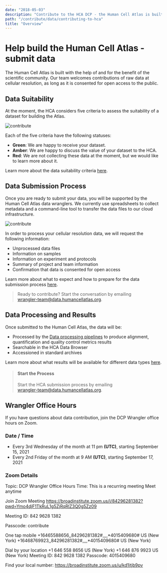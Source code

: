 ```yaml
---
date: "2018-05-03"
description: "Contribute to the HCA DCP - the Human Cell Atlas is built with the help of and for the benefit of the scientific community."
path: "/contribute/data/contributing-to-hca"
title: "Overview"
---
```


# Help build the Human Cell Atlas - submit data

The Human Cell Atlas is built with the help of and for the benefit of the scientific community. Our team welcomes contributions of raw data at cellular resolution, as long as it is consented for open access to the public.

## Data Suitability

At the moment, the HCA considers five criteria to assess the suitability of a dataset for building the Atlas.

![contribute](../_images/data-suitability.png)

Each of the five criteria have the following statuses:

- **Green**: We are happy to receive your dataset.
- **Amber**: We are happy to discuss the value of your dataset to the HCA.
- **Red**: We are not collecting these data at the moment, but we would like to learn more about it.

Learn more about the data suitability criteria [here](/contribute/contributing-data-suitability).

## Data Submission Process

Once you are ready to submit your data, you will be supported by the Human Cell Atlas data wranglers. We currently use spreadsheets to collect metadata and a command-line tool to transfer the data files to our cloud infrastructure. 

![contribute](../_images/contribute.png)

In order to process your cellular resolution data, we will request the following information:

- Unprocessed data files
- Information on samples
- Information on experiment and protocols
- Summary of project and team information
- Confirmation that data is consented for open access

Learn more about what to expect and how to prepare for the data submission process [here](/contribute/contributing-expect-prepare).

> Ready to contribute? Start the conversation by emailing\
> [wrangler-team@data.humancellatlas.org](mailto:wrangler-team@data.humancellatlas.org).

## Data Processing and Results

Once submitted to the Human Cell Atlas, the data will be: 
 
- Processed by the [Data processing pipelines](/pipelines) to produce alignment, quantification and quality control metrics results
- Searchable in the <link-to-browser relativeLink="/projects">HCA Data Browser</link-to-browser>
- Accessioned in standard archives

Learn more about what results will be available for different data types [here](/contribute/contributing-data-processing-results).

> #### Start the Process
> Start the HCA submission process by emailing\
> [wrangler-team@data.humancellatlas.org](mailto:wrangler-team@data.humancellatlas.org).

## Wrangler Office Hours

If you have questions about data contribution, join the DCP Wrangler office hours on Zoom.

### Date / Time

- Every 3rd Wednesday of the month at 11 pm **(UTC)**, starting September 15, 2021
- Every 2nd Friday of the month at 9 AM **(UTC)**, starting September 17, 2021

### Zoom Details

Topic: DCP Wrangler Office Hours
Time: This is a recurring meeting Meet anytime

Join Zoom Meeting
https://broadinstitute.zoom.us/j/84296281382?pwd=Ymo4djF1TkRuL1g5ZjRqRlZ3Q0g5Zz09

Meeting ID: 842 9628 1382

Passcode: contribute

One tap mobile
+16465588656,,84296281382#,,,,*4015409680# US (New York)
+16468769923,,84296281382#,,,,*4015409680# US (New York)

Dial by your location
        +1 646 558 8656 US (New York)
        +1 646 876 9923 US (New York)
Meeting ID: 842 9628 1382
Passcode: 4015409680

Find your local number: https://broadinstitute.zoom.us/u/kd1itjb9pv
